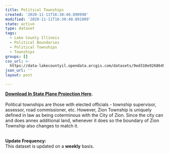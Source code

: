 ```yaml
---
title: Political Townships
created: '2020-11-11T16:30:40.890998'
modified: '2020-11-11T16:30:40.891009'
state: active
type: dataset
tags:
  - Lake County Illinois
  - Political Boundaries
  - Political Townships
  - Townships
groups: []
csv_url: >-
  https://data-lakecountyil.opendata.arcgis.com/datasets/9ed310e9268649edbc42db2bddc6fa6e_3.csv?outSR=%7B%22latestWkid%22%3A3857%2C%22wkid%22%3A102100%7D
json_url: ''
layout: post

---
```

<div><b><a href='https://s3.amazonaws.com/lakecountygis-public/political_boundaries/uscong2012.zip' target='_blank'>Download In State Plane Projection Here</a>. </b><br /></div><div><br /></div>Political townships are those with elected officials -
township supervisor, assessor, road commissioner, etc. However, Zion Township
is uniquely defined in law as being coterminous with the City of Zion. Since
the city can and does annex additional land, whenever it does so the boundary
of Zion Township also changes to match it.<br /><p>
<br />
<b>Update Frequency:</b><br />
This dataset is updated on a <b>weekly</b> basis.</p>
